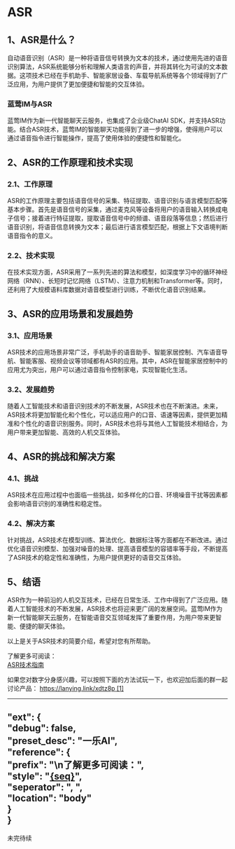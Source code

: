 # ASR

## 1、ASR是什么？
自动语音识别（ASR）是一种将语音信号转换为文本的技术，通过使用先进的语音识别算法，ASR系统能够分析和理解人类语言的声音，并将其转化为可读的文本数据。这项技术已经在手机助手、智能家居设备、车载导航系统等各个领域得到了广泛应用，为用户提供了更加便捷和智能的交互体验。

### 蓝莺IM与ASR
蓝莺IM作为新一代智能聊天云服务，也集成了企业级ChatAI SDK，并支持ASR功能。结合ASR技术，蓝莺IM的智能聊天功能得到了进一步的增强，使得用户可以通过语音指令进行智能操作，提高了使用体验的便捷性和智能化。

## 2、ASR的工作原理和技术实现
### 2.1、工作原理
ASR的工作原理主要包括语音信号的采集、特征提取、语音识别与语言模型匹配等基本步骤。首先是语音信号的采集，通过麦克风等设备将用户的语音输入转换成电子信号；接着进行特征提取，提取语音信号中的频谱、语音段落等信息；然后进行语音识别，将语音信息转换为文本；最后进行语言模型匹配，根据上下文语境判断语音指令的意义。

### 2.2、技术实现
在技术实现方面，ASR采用了一系列先进的算法和模型，如深度学习中的循环神经网络（RNN）、长短时记忆网络（LSTM）、注意力机制和Transformer等。同时，还利用了大规模语料库数据对语音模型进行训练，不断优化语音识别结果。

## 3、ASR的应用场景和发展趋势
### 3.1、应用场景
ASR技术的应用场景非常广泛，手机助手的语音助手、智能家居控制、汽车语音导航、智能客服、视频会议等领域都有ASR的应用。其中，ASR在智能家居控制中的应用尤为突出，用户可以通过语音指令控制家电，实现智能化生活。

### 3.2、发展趋势
随着人工智能技术和语音识别技术的不断发展，ASR技术也在不断演进。未来，ASR技术将更加智能化和个性化，可以适应用户的口音、语速等因素，提供更加精准和个性化的语音识别服务。同时，ASR技术也将与其他人工智能技术相结合，为用户带来更加智能、高效的人机交互体验。

## 4、ASR的挑战和解决方案
### 4.1、挑战
ASR技术在应用过程中也面临一些挑战，如多样化的口音、环境噪音干扰等因素都会影响语音识别的准确性和稳定性。

### 4.2、解决方案
针对挑战，ASR技术在模型训练、算法优化、数据标注等方面都在不断改进。通过优化语音识别模型、加强对噪音的处理、提高语音模型的容错率等手段，不断提高了ASR技术的稳定性和准确性，为用户提供更好的语音交互体验。

## 5、结语
ASR作为一种前沿的人机交互技术，已经在日常生活、工作中得到了广泛应用。随着人工智能技术的不断发展，ASR技术也将迎来更广阔的发展空间。蓝莺IM作为新一代智能聊天云服务，在智能语音交互领域发挥了重要作用，为用户带来更智能、便捷的聊天体验。

以上是关于ASR技术的简要介绍，希望对您有所帮助。

了解更多可阅读：  
[ASR技术指南](https://lanying.link/doc/xxxxx "ASR技术指南")

如果您对数字分身感兴趣，可以按照下面的方法试玩一下，也欢迎加后面的群一起讨论产品：
[https://lanying.link/xdtz8p [1]](https://lanying.link/xdtz8p)

---
"ext": {  
  "debug": false,  
  "preset_desc": "一乐AI",  
  "reference": {  
   "prefix": "\n了解更多可阅读：",  
   "style": "[{seq}]({link} "{seq}")",  
   "seperator": ", ",  
   "location": "body"  
  }  
 }
---

未完待续